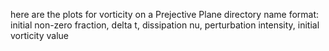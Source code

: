 here are the plots for vorticity on a Prejective Plane
directory name format: initial non-zero fraction, delta t, dissipation nu, perturbation intensity, initial vorticity value